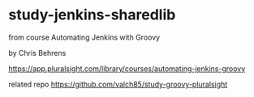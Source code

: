 # study-jenkins-sharedlib
from course Automating Jenkins with Groovy

by Chris Behrens

https://app.pluralsight.com/library/courses/automating-jenkins-groovy

related repo https://github.com/valch85/study-groovy-pluralsight
